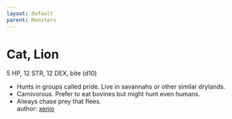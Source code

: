 ```yaml
---
layout: default
parent: Monsters
---
```

# Cat, Lion
5 HP, 12 STR, 12 DEX, bite (d10)  
- Hunts in groups called pride.   Live in savannahs or other similar drylands.  
- Carnivorous. Prefer to eat bovines but might hunt even humans.  
- Always chase prey that flees.  
author: [xenio](https://xenioinabottle.blogspot.com)
